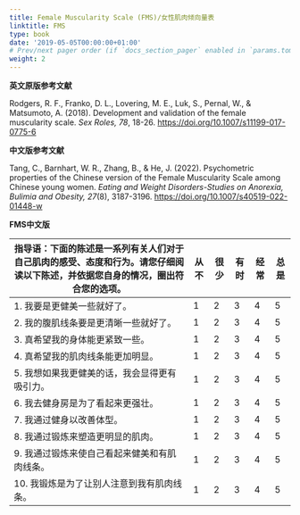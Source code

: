 ```yaml
---
title: Female Muscularity Scale (FMS)/女性肌肉倾向量表
linktitle: FMS
type: book
date: '2019-05-05T00:00:00+01:00'
# Prev/next pager order (if `docs_section_pager` enabled in `params.toml`)
weight: 2
---
```


**英文原版参考文献**

Rodgers, R. F., Franko, D. L., Lovering, M. E., Luk, S., Pernal, W., & Matsumoto, A. (2018). Development and validation of the female muscularity scale. *Sex Roles, 78*, 18-26. https://doi.org/10.1007/s11199-017-0775-6

**中文版参考文献**

Tang, C., Barnhart, W. R., Zhang, B., & He, J. (2022). Psychometric properties of the Chinese version of the Female Muscularity Scale among Chinese young women. *Eating and Weight Disorders-Studies on Anorexia, Bulimia and Obesity, 27*(8), 3187-3196. https://doi.org/10.1007/s40519-022-01448-w



**FMS中文版**

| 指导语：下面的陈述是一系列有关人们对于自己肌肉的感受、态度和行为。请您仔细阅读以下陈述，并依据您自身的情况，圈出符合您的选项。 | **从不** | **很少** | **有时** | **经常** | **总是** |
| ------------------------------------------------------------ | -------- | -------- | -------- | -------- | -------- |
| 1. 我要是更健美一些就好了。                                  | 1        | 2        | 3        | 4        | 5        |
| 2. 我的腹肌线条要是更清晰一些就好了。                        | 1        | 2        | 3        | 4        | 5        |
| 3. 真希望我的身体能更紧致一些。                              | 1        | 2        | 3        | 4        | 5        |
| 4. 真希望我的肌肉线条能更加明显。                            | 1        | 2        | 3        | 4        | 5        |
| 5. 我想如果我更健美的话，我会显得更有吸引力。                | 1        | 2        | 3        | 4        | 5        |
| 6. 我去健身房是为了看起来更强壮。                            | 1        | 2        | 3        | 4        | 5        |
| 7. 我通过健身以改善体型。                                    | 1        | 2        | 3        | 4        | 5        |
| 8. 我通过锻炼来塑造更明显的肌肉。                            | 1        | 2        | 3        | 4        | 5        |
| 9. 我通过锻炼来使自己看起来健美和有肌肉线条。                | 1        | 2        | 3        | 4        | 5        |
| 10. 我锻炼是为了让别人注意到我有肌肉线条。                   | 1        | 2        | 3        | 4        | 5        |
